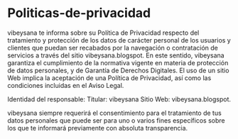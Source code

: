 # Politicas-de-privacidad
vibeysana te informa sobre su Política de Privacidad respecto del tratamiento y protección de los datos de carácter personal de los usuarios y clientes que puedan ser recabados por la navegación o contratación de servicios a través del sitio vibeysana.blogspot.
En este sentido, vibeysana garantiza el cumplimiento de la normativa vigente en materia de protección de datos personales, y de Garantía de Derechos Digitales. El uso de un sitio Web implica la aceptación de una Política de Privacidad, así como las condiciones incluidas en el Aviso Legal.

Identidad del responsable:
Titular: vibeysana
Sitio Web: vibeysana.blogspot.

vibeysana siempre requerirá el consentimiento para el tratamiento de tus datos personales que puede ser para uno o varios fines específicos sobre los que te informará previamente con absoluta transparencia.

